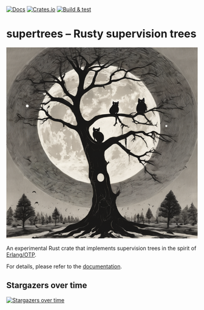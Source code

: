 [![Docs](https://docs.rs/supertrees/badge.svg)](https://docs.rs/supertrees) [![Crates.io](https://img.shields.io/crates/v/supertrees)](https://crates.io/crates/supertrees) [![Build & test](https://github.com/brndnmtthws/supertrees/actions/workflows/build-and-test.yml/badge.svg)](https://github.com/brndnmtthws/supertrees/actions/workflows/build-and-test.yml)

# supertrees – Rusty supervision trees

![Trees with little gremlins and the moon](./treeeeeeees.png)

An experimental Rust crate that implements supervision trees in the spirit of
[Erlang/OTP](https://www.erlang.org/doc/design_principles/des_princ).

For details, please refer to the [documentation](https://docs.rs/supertrees).

## Stargazers over time

[![Stargazers over time](https://starchart.cc/brndnmtthws/supertrees.svg)](https://starchart.cc/brndnmtthws/supertrees)

